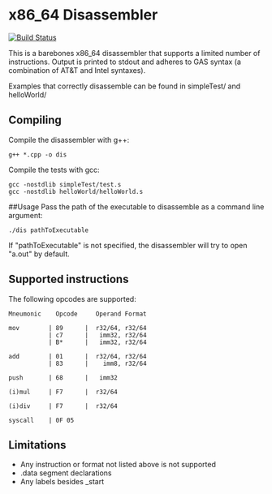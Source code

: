 # x86_64 Disassembler
[![Build Status](https://travis-ci.org/JonathanPugh/x86_64-Disassembler.svg?branch=master)](https://travis-ci.org/JonathanPugh/x86_64-Disassembler)

This is a barebones x86_64 disassembler that supports a limited number of instructions. Output is printed to stdout and adheres to GAS syntax (a combination of AT&T and Intel syntaxes).

Examples that correctly disassemble can be found in simpleTest/ and helloWorld/

## Compiling
Compile the disassembler with g++:

```
g++ *.cpp -o dis
```

Compile the tests with gcc:
```
gcc -nostdlib simpleTest/test.s
gcc -nostdlib helloWorld/helloWorld.s
```

##Usage
Pass the path of the executable to disassemble as a command line argument:

```
./dis pathToExecutable
```
If "pathToExecutable" is not specified, the disassembler will try to open "a.out" by default.

## Supported instructions
The following opcodes are supported:
```
Mneumonic    Opcode     Operand Format

mov        | 89      |  r32/64, r32/64
           | c7      |   imm32, r32/64
           | B*      |   imm32, r32/64 

add        | 01      |  r32/64, r32/64
           | 83      |    imm8, r32/64

push       | 68      |   imm32

(i)mul     | F7      |  r32/64

(i)div     | F7      |  r32/64

syscall    | 0F 05 
```

## Limitations
 * Any instruction or format not listed above is not supported
 * .data segment declarations
 * Any labels besides _start
